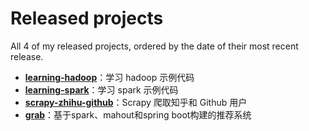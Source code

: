 # Released projects

All <!-- release_count starts -->4<!-- release_count ends --> of my released projects, ordered by the date of their most recent release.

<!-- recent_releases starts -->
* **[learning-hadoop](https://github.com/chensoul/learning-hadoop)**：学习 hadoop 示例代码
* **[learning-spark](https://github.com/chensoul/learning-spark)**：学习 spark 示例代码
* **[scrapy-zhihu-github](https://github.com/chensoul/scrapy-zhihu-github)**：Scrapy 爬取知乎和 Github 用户
* **[grab](https://github.com/chensoul/grab)**：基于spark、mahout和spring boot构建的推荐系统
<!-- recent_releases ends -->